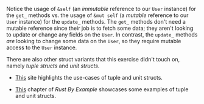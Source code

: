 Notice the usage of `&self` (an _immutable_ reference to our `User` instance) for the `get_` methods vs. the usage of `&mut self` (a _mutable_ reference to our `User` instance) for the `update_` methods. The `get_` methods don't need a mutable reference since their job is to fetch some data; they aren't looking to update or change any fields on the `User`. In contrast, the `update_` methods _are_ looking to change some data on the `User`, so they require mutable access to the `User` instance. 

There are also other struct variants that this exercise didn't touch on, namely _tuple structs_ and _unit structs_.

- [This](https://learning-rust.github.io/docs/b2.structs.html#Tuple-structs) site highlights the use-cases of tuple and unit structs.

- [This](https://doc.rust-lang.org/stable/rust-by-example/custom_types/structs.html) chapter of _Rust By Example_ showcases some examples of tuple and unit structs.